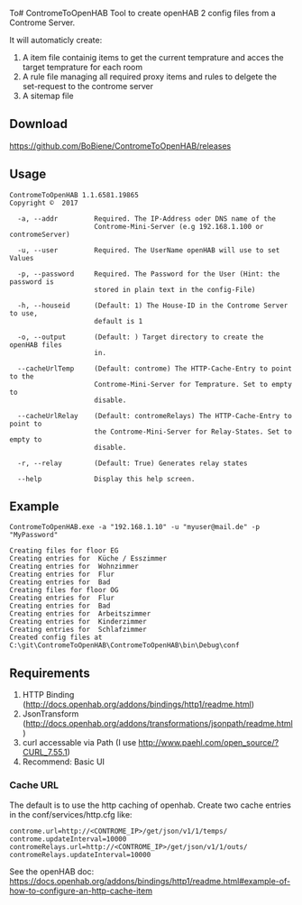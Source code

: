 To# ContromeToOpenHAB
Tool to create openHAB 2 config files from a Controme Server.

It will automaticly create:

1. A item file containig items to get the current temprature and acces the target temprature for each room
2. A rule file managing all required proxy items and rules to delgete the set-request to the controme server
3. A sitemap file

## Download
https://github.com/BoBiene/ContromeToOpenHAB/releases

## Usage
```
ContromeToOpenHAB 1.1.6581.19865
Copyright ©  2017

  -a, --addr         Required. The IP-Address oder DNS name of the
                     Controme-Mini-Server (e.g 192.168.1.100 or contromeServer)

  -u, --user         Required. The UserName openHAB will use to set Values

  -p, --password     Required. The Password for the User (Hint: the password is
                     stored in plain text in the config-File)

  -h, --houseid      (Default: 1) The House-ID in the Controme Server to use,
                     default is 1

  -o, --output       (Default: ) Target directory to create the openHAB files
                     in.

  --cacheUrlTemp     (Default: controme) The HTTP-Cache-Entry to point to the
                     Controme-Mini-Server for Temprature. Set to empty to
                     disable.

  --cacheUrlRelay    (Default: contromeRelays) The HTTP-Cache-Entry to point to
                     the Controme-Mini-Server for Relay-States. Set to empty to
                     disable.

  -r, --relay        (Default: True) Generates relay states

  --help             Display this help screen.
```  
## Example
   
```
ContromeToOpenHAB.exe -a "192.168.1.10" -u "myuser@mail.de" -p "MyPassword"
```
```
Creating files for floor EG
Creating entries for  Küche / Esszimmer
Creating entries for  Wohnzimmer
Creating entries for  Flur
Creating entries for  Bad
Creating files for floor OG
Creating entries for  Flur
Creating entries for  Bad
Creating entries for  Arbeitszimmer
Creating entries for  Kinderzimmer
Creating entries for  Schlafzimmer
Created config files at C:\git\ContromeToOpenHAB\ContromeToOpenHAB\bin\Debug\conf
```
  
  ## Requirements
  
  1. HTTP Binding (http://docs.openhab.org/addons/bindings/http1/readme.html)
  2. JsonTransform (http://docs.openhab.org/addons/transformations/jsonpath/readme.html)
  3. curl accessable via Path (I use http://www.paehl.com/open_source/?CURL_7.55.1)
  4. Recommend: Basic UI
  
  
### Cache URL ### 
The default is to use the http caching of openhab.
Create two cache entries in the conf/services/http.cfg like:

```
controme.url=http://<CONTROME_IP>/get/json/v1/1/temps/
controme.updateInterval=10000
contromeRelays.url=http://<CONTROME_IP>/get/json/v1/1/outs/
contromeRelays.updateInterval=10000
```
See the openHAB doc: https://docs.openhab.org/addons/bindings/http1/readme.html#example-of-how-to-configure-an-http-cache-item
